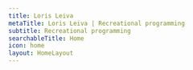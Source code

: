 ```yaml
---
title: Loris Leiva
metaTitle: Loris Leiva | Recreational programming
subtitle: Recreational programming
searchableTitle: Home
icon: home
layout: HomeLayout
---
```


